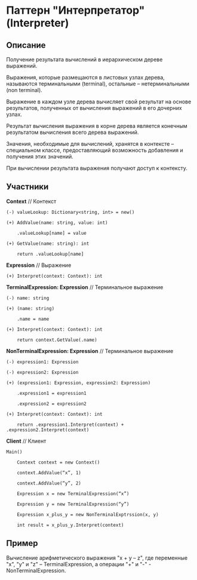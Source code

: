 ﻿# Паттерн "Интерпретатор" (Interpreter)

## Описание

Получение результата вычислений в иерархическом дереве выражений.

Выражения, которые размещаются в листовых узлах дерева, называются терминальными (terminal), остальные – нетерминальными (non terminal).

Выражение в каждом узле дерева вычисляет свой результат на основе результатов, полученных от вычисления выражений в его дочерних узлах.

Результат вычисления выражения в корне дерева является конечным результатом вычисления всего дерева выражений.

Значения, необходимые для вычислений, хранятся в контексте – специальном классе, предоставляющий возможность добавления и получения этих значений.

При вычислении результата выражения получают доступ к контексту.

## Участники

**Context** // Контекст

	(-) valueLookup: Dictionary<string, int> = new()

	(+) AddValue(name: string, value: int)
		
		.valueLookup[name] = value
	
	(+) GetValue(name: string): int
		
		return .valueLookup[name]

**Expression** // Выражение

	(+) Interpret(context: Context): int

**TerminalExpression: Expression** // Терминальное выражение

	(-) name: string

	(+) (name: string)
		
		.name = name
	
	(+) Interpret(context: Context): int
		
		return context.GetValue(.name)

**NonTerminalExpression: Expression** // Терминальное выражение

	(-) expression1: Expression
	
	(-) expression2: Expression
	
	(+) (expression1: Expression, expression2: Expression)
		
		.expression1 = expression1
	
		.expression2 = expression2
	
	(+) Interpret(context: Context): int
	
		return .expression1.Interpret(context) + .expression2.Interpret(context)

**Client** // Клиент

	Main()
	
		Context context = new Context()

		context.AddValue(“x”, 1)
		
		context.AddValue(“y”, 2)
		
		Expression x = new TerminalExpression(“x”)
		
		Expression y = new TerminalExpression(“y”)
		
		Expression x_plus_y = new NonTerminalExptrssion(x, y)
		
		int result = x_plus_y.Interpret(context)

## Пример

Вычисление арифметического выражения "x + y – z", где переменные "x", "y" и "z" – TerminalExpression, а операции "+" и "-" - NonTerminalExpression.
